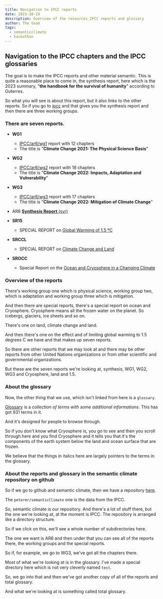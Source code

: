 ```yaml
---
title: Navigation to IPCC reports
date: 2023-10-19
description: Overview of the resources_IPCC reports and glossary 
author: The team
tags:
  - semanticclimate
  - hackathon
---
```


## Navigation to the IPCC chapters and the IPCC glossaries

The goal is to make the IPCC reports and other material semantic. This is quite a reasonable place to come in, the synthesis report, here which is the 2023 summary, "**the handbook for the survival of humanity**" according to Guterres.

So what you will see is about this report, but it also links to the other reports. So if you go to [ipcc](https://www.ipcc.ch) and that gives you the synthesis report and then there are three working groups.
### There are seven reports.
- **WG1**
	- [IPCC/ar6/wg1](https://www.ipcc.ch/report/ar6/wg1/) report with 12 chapters
	- The title is "**Climate Change 2021: The Physical Science Basis**"

- **WG2**
    - [IPCC/ar6/wg2](https://www.ipcc.ch/report/ar6/wg2/) report with 18 chapters
    - The title is "**Climate Change 2022: Impacts, Adaptation and Vulnerability**"

- **WG3**
    - [IPCC/ar6/wg3](https://www.ipcc.ch/report/ar6/wg3/) report with 17 chapters
    - The title is "**Climate Change 2022: Mitigation of Climate Change**"

- AR6 [**Synthesis Report** (syr)](https://www.ipcc.ch/report/ar6/syr/)


- **SR15**
    - SPECIAL REPORT on [Global Warming of 1.5 ºC](https://www.ipcc.ch/sr15/)

- **SRCCL**
    - SPECIAL REPORT on [Climate Change and Land](https://www.ipcc.ch/srccl/)

- **SROCC**
    - Special Report on the [Ocean and Cryosphere in a Changing Climate](https://www.ipcc.ch/srocc/)


### Overview of the reports
There's working group one which is physical science, working group two, which is adaptation and working group three which is mitigation.

And then there are special reports, there's a special report on ocean and Cryosphere.
Cryosphere means all the frozen water on the planet.
So icebergs, glaciers, ice sheets and so on.

There's one on land, climate change and land.

And then there's one on the effect and of limiting global warming to 1.5 degrees C we have and that makes up seven reports.


So there are other reports that we may look at and there may be other reports from other United Nations organizations or from other scientific and governmental organizations.


But these are the seven reports we're looking at, synthesis, WG1, WG2, WG3 and Cryosphere, land and 1.5.

### About the glossary
Now, the other thing that we use, which isn't linked from here is a `glossary`.

[Glossary](https://apps.ipcc.ch/glossary/) is a *collection of terms with some additional informations*. This has got 931 terms in it.

And it's designed for people to browse through.

So if you don't know what Cryosphere is, you go to see and then you scroll through here and you find Cryosphere and it tells you that it's the components of the earth system below the land and ocean surface that are frozen.

We believe that the things in italics here are largely pointers to the terms in the glossary.

### About the reports and glossary in the semantic climate repository on github

So if we go to github and semantic climate, then we have a repository [here](https://github.com/petermr/semanticClimate).

The `petermr/semanticClimate` one is the data from the IPCC.

So, semantic climate is our repository. And there's a lot of stuff there, but the one we're looking at, at the moment is IPCC. 
The repository is arranged like a directory structure.

So if we click on this, we'll see a whole number of subdirectories here.

The one we want is AR6 and then under that you can see all of the reports there, the working groups and the special reports.

So if, for example, we go to WG3, we've got all the chapters there.

Most of what we're looking at is in the glossary.
I've made a special directory here which is not very cleverly named `test`.

So, we go into that and then we've got another copy of all of the reports and total glossary.

And what we're looking at is something called total glossary.
